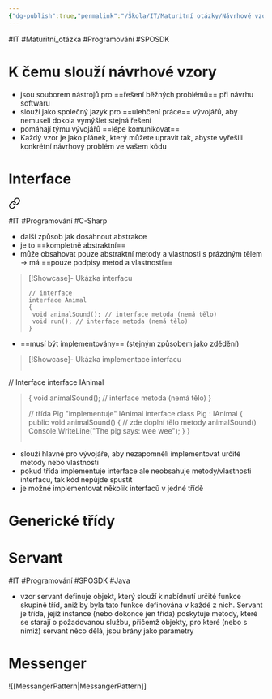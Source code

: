 ```yaml
---
{"dg-publish":true,"permalink":"/Škola/IT/Maturitní otázky/Návrhové vzory - Interface, Servant, Generické třídy, Messenger/","created":"2024-03-29T16:56:08.879+01:00","updated":"2024-03-29T16:01:30.768+01:00"}
---
```


#IT #Maturitní_otázka #Programování #SPOSDK 
# K čemu slouží návrhové vzory
- jsou souborem nástrojů pro ==řešení běžných problémů== při návrhu softwaru
- slouží jako společný jazyk pro ==ulehčení práce== vývojářů, aby nemuseli dokola vymýšlet stejná řešení
- pomáhají týmu vývojářů ==lépe komunikovat==
- Každý vzor je jako plánek, který můžete upravit tak, abyste vyřešili konkrétní návrhový problém ve vašem kódu
# Interface

<div class="transclusion internal-embed is-loaded"><a class="markdown-embed-link" href="/skola/it/programovani/interface-csharp/" aria-label="Open link"><svg xmlns="http://www.w3.org/2000/svg" width="24" height="24" viewBox="0 0 24 24" fill="none" stroke="currentColor" stroke-width="2" stroke-linecap="round" stroke-linejoin="round" class="svg-icon lucide-link"><path d="M10 13a5 5 0 0 0 7.54.54l3-3a5 5 0 0 0-7.07-7.07l-1.72 1.71"></path><path d="M14 11a5 5 0 0 0-7.54-.54l-3 3a5 5 0 0 0 7.07 7.07l1.71-1.71"></path></svg></a><div class="markdown-embed">




#IT #Programování #C-Sharp 
- další způsob jak dosáhnout abstrakce
- je to ==kompletně abstraktní==
- může obsahovat pouze abstraktní metody a vlastnosti s prázdným tělem -> má ==pouze podpisy metod a vlastností==

> [!Showcase]- Ukázka interfacu
> ```Csharp
>// interface
>interface Animal 
>{
>  void animalSound(); // interface metoda (nemá tělo)
>  void run(); // interface metoda (nemá tělo)
>}
>```

- ==musí být implementovány== (stejným způsobem jako zdědění)  

> [!Showcase]- Ukázka implementace interfacu
> ```Csharp
// Interface
interface IAnimal 
>{
>  void animalSound(); // interface metoda (nemá tělo)
>}
>
>// třída Pig "implementuje" IAnimal interface
>class Pig : IAnimal 
>{
>  public void animalSound() 
>  {
>    // zde doplní tělo metody animalSound()
>    Console.WriteLine("The pig says: wee wee");
>  }
>}
>```

- slouží hlavně pro vývojáře, aby nezapomněli implementovat určité metody nebo vlastnosti
- pokud třída implementuje interface ale neobsahuje metody/vlastnosti interfacu, tak kód nepůjde spustit
- je možné implementovat několik interfaců v jedné třídě

</div></div>

# Generické třídy

<div class="transclusion internal-embed is-loaded"><div class="markdown-embed">





</div></div>

# Servant

<div class="transclusion internal-embed is-loaded"><div class="markdown-embed">



#IT #Programování #SPOSDK #Java

- vzor servant definuje objekt, který slouží k nabídnutí určité funkce skupině tříd, aniž by byla tato funkce definována v každé z nich. Servant je třída, jejíž instance (nebo dokonce jen třída) poskytuje metody, které se starají o požadovanou službu, přičemž objekty, pro které (nebo s nimiž) servant něco dělá, jsou brány jako parametry


</div></div>

# Messenger
![[MessangerPattern\|MessangerPattern]]